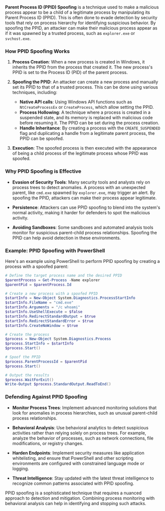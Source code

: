 
**Parent Process ID (PPID) Spoofing** is a technique used to make a malicious process appear to be a child of a legitimate process by manipulating its Parent Process ID (PPID). This is often done to evade detection by security tools that rely on process hierarchy for identifying suspicious behavior. By spoofing the PPID, an attacker can make their malicious process appear as if it was spawned by a trusted process, such as `explorer.exe` or `svchost.exe`.

### How PPID Spoofing Works

1. **Process Creation**: When a new process is created in Windows, it inherits the PPID from the process that created it. The new process's PPID is set to the Process ID (PID) of the parent process.

2. **Spoofing the PPID**: An attacker can create a new process and manually set its PPID to that of a trusted process. This can be done using various techniques, including:
   - **Native API calls**: Using Windows API functions such as `NtCreateProcessEx` or `CreateProcess`, which allow setting the PPID.
   - **Process Hollowing**: A technique where a process is created in a suspended state, and its memory is replaced with malicious code before resuming it. The PPID can be set during the process creation.
   - **Handle Inheritance**: By creating a process with the `CREATE_SUSPENDED` flag and duplicating a handle from a legitimate parent process, the PPID can be spoofed.

3. **Execution**: The spoofed process is then executed with the appearance of being a child process of the legitimate process whose PPID was spoofed.

### Why PPID Spoofing is Effective

- **Evasion of Security Tools**: Many security tools and analysts rely on process trees to detect anomalies. A process with an unexpected parent, like `cmd.exe` spawned by `explorer.exe`, may trigger an alert. By spoofing the PPID, attackers can make their process appear legitimate.
  
- **Persistence**: Attackers can use PPID spoofing to blend into the system's normal activity, making it harder for defenders to spot the malicious activity.

- **Avoiding Sandboxes**: Some sandboxes and automated analysis tools monitor for suspicious parent-child process relationships. Spoofing the PPID can help avoid detection in these environments.

### Example: PPID Spoofing with PowerShell

Here's an example using PowerShell to perform PPID spoofing by creating a process with a spoofed parent:

```powershell
# Define the target process name and the desired PPID
$parentProcess = Get-Process -Name explorer
$parentPid = $parentProcess.Id

# Create a new process with a spoofed PPID
$startInfo = New-Object System.Diagnostics.ProcessStartInfo
$startInfo.FileName = "cmd.exe"
$startInfo.Arguments = "/c whoami"
$startInfo.UseShellExecute = $false
$startInfo.RedirectStandardOutput = $true
$startInfo.RedirectStandardError = $true
$startInfo.CreateNoWindow = $true

# Create the process
$process = New-Object System.Diagnostics.Process
$process.StartInfo = $startInfo
$process.Start()

# Spoof the PPID
$process.ParentProcessId = $parentPid
$process.Start()

# Output the results
$process.WaitForExit()
Write-Output $process.StandardOutput.ReadToEnd()
```

### Defending Against PPID Spoofing

- **Monitor Process Trees**: Implement advanced monitoring solutions that look for anomalies in process hierarchies, such as unusual parent-child process relationships.

- **Behavioral Analysis**: Use behavioral analytics to detect suspicious activities rather than relying solely on process trees. For example, analyze the behavior of processes, such as network connections, file modifications, or registry changes.

- **Harden Endpoints**: Implement security measures like application whitelisting, and ensure that PowerShell and other scripting environments are configured with constrained language mode or logging.

- **Threat Intelligence**: Stay updated with the latest threat intelligence to recognize common patterns associated with PPID spoofing.

PPID spoofing is a sophisticated technique that requires a nuanced approach to detection and mitigation. Combining process monitoring with behavioral analysis can help in identifying and stopping such attacks.